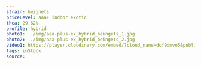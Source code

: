 ```yaml
---
strain: beignets
priceLevel: aaa+ indoor exotic
thca: 29.62%
profile: hybrid
photo1: ../img/aaa-plus-ex_hybrid_beingets_1.jpg
photo2: ../img/aaa-plus-ex_hybrid_beingets_2.jpg
video1: https://player.cloudinary.com/embed/?cloud_name=dcf9dmvo5&public_id=aaa-plus-ex_hybrid_biengets_ow8uze&profile=flower
tags: inStock
source:
---
```

